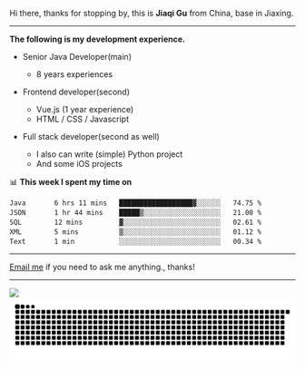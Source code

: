 Hi there, thanks for stopping by, this is **Jiaqi Gu** from China, base in Jiaxing.

---

**The following is my development experience.**

- Senior Java Developer(main)
  - 8 years experiences

- Frontend developer(second)
  - Vue.js (1 year experience)
  - HTML / CSS / Javascript
  
- Full stack developer(second as well)
  - I also can write (simple) Python project
  - And some iOS projects

📊 **This week I spent my time on**
<!--START_SECTION:waka-->

```txt
Java       6 hrs 11 mins   ██████████████████▓░░░░░░   74.75 %
JSON       1 hr 44 mins    █████▒░░░░░░░░░░░░░░░░░░░   21.00 %
SQL        12 mins         ▓░░░░░░░░░░░░░░░░░░░░░░░░   02.61 %
XML        5 mins          ▒░░░░░░░░░░░░░░░░░░░░░░░░   01.12 %
Text       1 min           ░░░░░░░░░░░░░░░░░░░░░░░░░   00.34 %
```

<!--END_SECTION:waka-->

---

[Email me](mailto:htk2klwgr@mozmail.com?subject=Hiring_from_GitHub) if you need to ask me anything., thanks!

---

![]( https://visitor-badge.glitch.me/badge?page_id=githubgujiaqi)
![]( https://github.com/droid-Q/droid-Q/raw/output/github-contribution-grid-snake.svg#gh-dark-mode-only)
